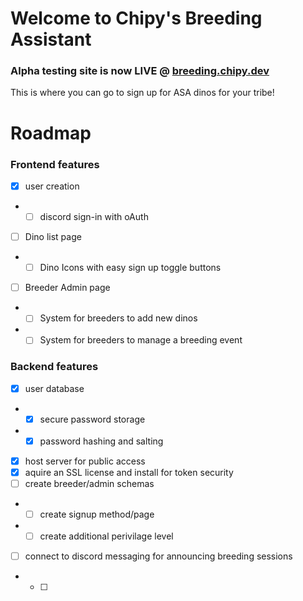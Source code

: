 # Welcome to Chipy's Breeding Assistant
### Alpha testing site is now LIVE @ [breeding.chipy.dev](https://breeding.chipy.dev)

This is where you can go to sign up for ASA dinos for your tribe!


# Roadmap

### Frontend features
- [X] user creation
- - [ ] discord sign-in with oAuth
- [ ] Dino list page
- - [ ] Dino Icons with easy sign up toggle buttons
- [ ] Breeder Admin page
- - [ ] System for breeders to add new dinos
- - [ ] System for breeders to manage a breeding event

### Backend features
- [X] user database
- - [X] secure password storage
- - [X] password hashing and salting
- [X] host server for public access
- [X] aquire an SSL license and install for token security 
- [ ] create breeder/admin schemas
- - [ ] create signup method/page
- - [ ] create additional perivilage level
- [ ] connect to discord messaging for announcing breeding sessions
- - [ ]
